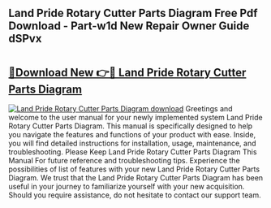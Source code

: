 ## Land Pride Rotary Cutter Parts Diagram Free Pdf Download - Part-w1d New Repair Owner Guide dSPvx

# <h2><a href="http://dfmweo6.blite.top/?on=Land+Pride+Rotary+Cutter+Parts+Diagram">🔗Download New 👉🔴 Land Pride Rotary Cutter Parts Diagram</a></h2>

[![Land Pride Rotary Cutter Parts Diagram download](https://i.imgur.com/lujVjoI.png)](http://dfmweo6.blite.top/?on=Land+Pride+Rotary+Cutter+Parts+Diagram)
Greetings and welcome to the user manual for your newly implemented system Land Pride Rotary Cutter Parts Diagram. This manual is specifically designed to help you navigate the features and functions of your product with ease. Inside, you will find detailed instructions for installation, usage, maintenance, and troubleshooting. Please Keep Land Pride Rotary Cutter Parts Diagram This Manual For future reference and troubleshooting tips. Experience the possibilities of list of features with your new Land Pride Rotary Cutter Parts Diagram. We trust that the Land Pride Rotary Cutter Parts Diagram has been useful in your journey to familiarize yourself with your new acquisition. Should you require assistance, do not hesitate to contact our support team.
